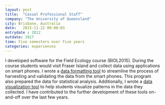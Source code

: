 ```yaml
---
layout: post
title:  "Casual Professional Staff"
company: "The University of Queensland"
city: Brisbane, Australia
date:   2015-11-22 00:00:03
entrydate : 2012
outdate: 2017
time: Five semesters over five years
categories: experiences
---
```


I developed software for the Field Ecology course (BIOL2015). During the course students would visit Fraser Island and collect data using applications on smart phones. I wrote a [data formatting tool](https://github.com/jeffreyhanson/data-formatter-biol2015) to streamline the process of harvesting and validating the data from the smart phones. This program also prepared the data for statistical analysis. Additionally, I wrote a [data visualization tool](https://github.com/jeffreyhanson/data-viewer-biol2015) to help students visualize patterns in the data they collected. I have contributed to the further development of these tools on-and-off over the last few years.
